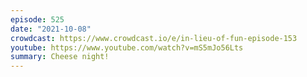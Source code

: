 ```yaml
---
episode: 525
date: "2021-10-08"
crowdcast: https://www.crowdcast.io/e/in-lieu-of-fun-episode-153
youtube: https://www.youtube.com/watch?v=mS5mJo56Lts
summary: Cheese night!
---
```


